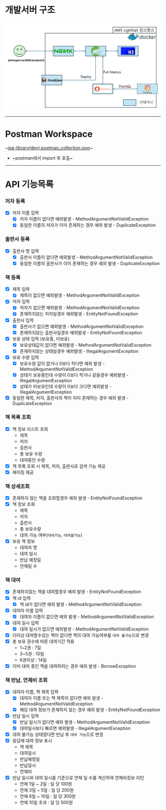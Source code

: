 # 개발서버 구조
![server_architecture.png](server_architecture.png)

- - -
# Postman Workspace
~[jpa-library(dev).postman_collection.json](jpa-library%28dev%29.postman_collection.json)~
- ~postman에서 import 후 호출~

- - -
# API 기능목록
### 저자 등록
- [x] 저자 이름 입력
  - [x] 저자 이름이 없다면 예외발생 - MethodArgumentNotValidException
  - [x] 동일한 이름의 저자가 이미 존재하는 경우 예외 발생 - DuplicateException
### 출판사 등록
- [x] 출판사 명 입력
  - [x] 출판사 이름이 없다면 예외발생 - MethodArgumentNotValidException
  - [x] 동일한 이름의 출판사가 이미 존재하는 경우 예외 발생 - DuplicateException
### 책 등록
- [x] 제목 입력
  - [x] 제목이 없으면 예외발생 - MethodArgumentNotValidException
- [x] 저자 입력
  - [x] 저자가 없으면 예외발생 - MethodArgumentNotValidException
  - [x] 존재하지않는 저자일경우 예외발생 - EntityNotFoundException
- [x] 출판사 입력
  - [x] 출판사가 없으면 예외발생 - MethodArgumentNotValidException
  - [x] 존재하지않는 출판사일경우 예외발생 - EntityNotFoundException
- [x] 보유 상태 입력 (보유중, 미보유)
  - [x] 보유상태값이 없다면 예외발생 - MethodArgumentNotValidException
  - [x] 존재하지않는 상태일경우 예외발생 - IllegalArgumentException
- [x] 보유 수량 입력
  - [x] 보유수량 값이 없거나 0보다 작다면 예외 발생 - MethodArgumentNotValidException
  - [x] 상태가 보유중인데 수량이 0보다 작거나 같을경우 예외발생 - IllegalArgumentException
  - [x] 상태가 미보유인데 수량이 0보다 크다면 예외발생 - IllegalArgumentException
- [x] 동일한 제목, 저자, 출판사의 책이 이미 존재하는 경우 예외 발생 - DuplicateException
### 책 목록 조회
- [x] 책 정보 리스트 조회
  - 제목
  - 저자
  - 출판사
  - 총 보유 수량
  - 대여중인 수량
- [x] 책 목록 조회 시 제목, 저자, 출판사로 검색 기능 제공
- [x] 페이징 제공
### 책 상세조회
- [x] 존재하지 않는 책을 조회할경우 예외 발생 - EntityNotFoundException
- [x] 책 정보 조회
  - 제목
  - 저자
  - 출판사
  - 총 보유수량
  - 대여 가능 여부(`대여가능`, `대여불가능`)
- [x] 보유 책 정보
  - 대여자 명
  - 대여 일시
  - 반납 예정일
  - 연체일 수
### 책 대여
- [x] 존재하지않는 책을 대여할경우 예외 발생 - EntityNotFoundException
- [x] 책 id 입력
  - [x] 책 id가 없다면 예외 발생 - MethodArgumentNotValidException
- [x] 대여자 이름 입력
  - [x] 대여자 이름이 없으면 예외 발생 - MethodArgumentNotValidException
- [x] 대여 일시 입력
  - [x] 대여 일시가 없으면 예외발생 - MethodArgumentNotValidException
- [x] 더이상 대여할수있는 책이 없다면 책의 대여 가능여부를 `대여 불가능`으로 변경
- [x] 총 보유 권수에 따른 대여기간 적용
  - 1~2권 : 7일
  - 3~5권 : 10일
  - 6권이상 : 14일
- [x] 이미 대여 중인 책을 대여하려는 경우 예외 발생 - BorrowException

### 책 반납, 연체비 조회
- [x] 대여자 이름, 책 제목 입력
  - [x] 대여자 이름 또는 책 제목이 없다면 예외 발생 - MethodArgumentNotValidException
  - [x] 해당 대여 정보가 존재하지 않는 경우 예외 발생 - EntityNotFoundException
- [x] 반납 일시 입력
  - [x] 반납 일시가 없다면 예외 발생 - MethodArgumentNotValidException
  - [x] 대여일시보다 빠르면 예외발생 - IllegalArgumentException
- [x] 대여 불가능 상태였다면 반납 후 `대여 가능`으로 변경
- [x] 응답에 대여 정보 표시
  - 책 제목
  - 대여일시
  - 반납예정일
  - 반납일시
  - 연체비
- [x] 반납 일시와 대여 일시를 기준으로 연체 일 수를 계산하여 연체비정보 리턴
  - 연체 1일 ~ 2일 : 일 당 100원
  - 연체 3일 ~ 5일 : 일 당 200원
  - 연체 6일 ~ 10일 : 일 당 300원
  - 연체 10일 초과 : 일 당 500원
